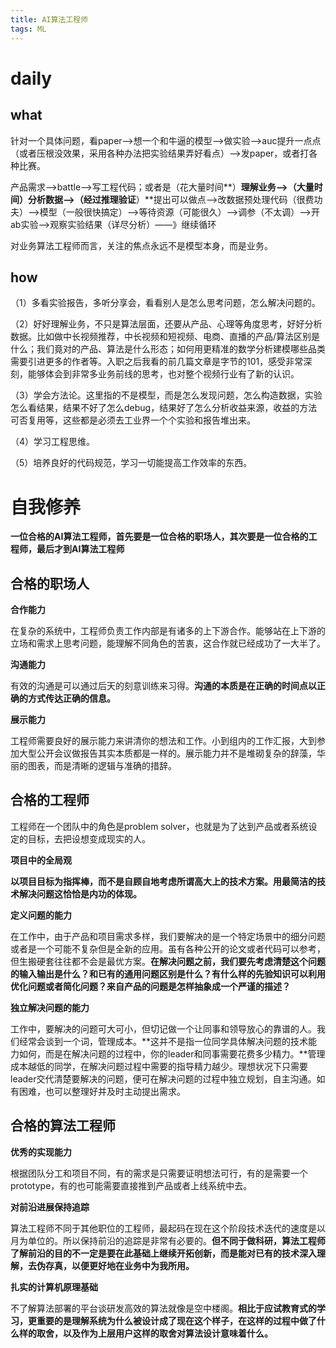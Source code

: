 ```yaml
---
title: AI算法工程师
tags: ML
---
```


# daily 

## what

针对一个具体问题，看paper—>想一个和牛逼的模型—>做实验—>auc提升一点点（或者压根没效果，采用各种办法把实验结果弄好看点）—>发paper，或者打各种比赛。

产品需求—>battle—>写工程代码；或者是（花大量时间**）**理解业务—>（大量时间）分析数据—>（经过推理验证**）**提出可以做点—>改数据预处理代码（很费功夫）—>模型（一般很快搞定）—>等待资源（可能很久）—>调参（不太调）—>开ab实验—>观察实验结果（详尽分析）——》继续循环

对业务算法工程师而言，关注的焦点永远不是模型本身，而是业务。

## how

（1）多看实验报告，多听分享会，看看别人是怎么思考问题，怎么解决问题的。

（2）好好理解业务，不只是算法层面，还要从产品、心理等角度思考，好好分析数据。比如做中长视频推荐，中长视频和短视频、电商、直播的产品/算法区别是什么；我们竟对的产品、算法是什么形态；如何用更精准的数学分析建模哪些品类需要引进更多的作者等。入职之后我看的前几篇文章是字节的101，感受非常深刻，能够体会到非常多业务前线的思考，也对整个视频行业有了新的认识。

（3）学会方法论。这里指的不是模型，而是怎么发现问题，怎么构造数据，实验怎么看结果，结果不好了怎么debug，结果好了怎么分析收益来源，收益的方法可否复用等，这些都是必须去工业界一个个实验和报告堆出来。

（4）学习工程思维。

（5）培养良好的代码规范，学习一切能提高工作效率的东西。

# 自我修养

**一位合格的AI算法工程师，首先要是一位合格的职场人，其次要是一位合格的工程师，最后才到AI算法工程师**

## **合格的职场人**

**合作能力**

在复杂的系统中，工程师负责工作内部是有诸多的上下游合作。能够站在上下游的立场和需求上思考问题，能理解不同角色的苦衷，这合作就已经成功了一大半了。

**沟通能力**

有效的沟通是可以通过后天的刻意训练来习得。**沟通的本质是在正确的时间点以正确的方式传达正确的信息。**

**展示能力**

工程师需要良好的展示能力来讲清你的想法和工作。小到组内的工作汇报，大到参加大型公开会议做报告其实本质都是一样的。展示能力并不是堆砌复杂的辞藻，华丽的图表，而是清晰的逻辑与准确的措辞。

## 合格的工程师

工程师在一个团队中的角色是problem solver，也就是为了达到产品或者系统设定的目标，去把设想变成现实的人。

**项目中的全局观**

**以项目目标为指挥棒，而不是自顾自地考虑所谓高大上的技术方案。用最简洁的技术解决问题这恰恰是内功的体现。**

**定义问题的能力**

在工作中，由于产品和项目需求多样，我们要解决的是一个特定场景中的细分问题或者是一个可能不复杂但是全新的应用。虽有各种公开的论文或者代码可以参考，但生搬硬套往往都不会是最优方案。**在解决问题之前，我们要先考虑清楚这个问题的输入输出是什么？和已有的通用问题区别是什么？有什么样的先验知识可以利用优化问题或者简化问题？来自产品的问题是怎样抽象成一个严谨的描述？**

**独立解决问题的能力**

工作中，要解决的问题可大可小，但切记做一个让同事和领导放心的靠谱的人。我们经常会谈到一个词，管理成本。**这并不是指一位同学具体解决问题的技术能力如何，而是在解决问题的过程中，你的leader和同事需要花费多少精力。**管理成本越低的同学，在解决问题过程中需要的指导精力越少。理想状况下只需要leader交代清楚要解决的问题，便可在解决问题的过程中独立规划，自主沟通。如有困难，也可以整理好并及时主动提出需求。

## 合格的算法工程师

**优秀的实现能力**

根据团队分工和项目不同，有的需求是只需要证明想法可行，有的是需要一个prototype，有的也可能需要直接推到产品或者上线系统中去。

**对前沿进展保持追踪**

算法工程师不同于其他职位的工程师，最起码在现在这个阶段技术迭代的速度是以月为单位的。所以保持前沿的追踪是非常有必要的。**但不同于做科研，算法工程师了解前沿的目的不一定是要在此基础上继续开拓创新，而是能对已有的技术深入理解，去伪存真，以便更好地在业务中为我所用。**

**扎实的计算机原理基础**

不了解算法部署的平台谈研发高效的算法就像是空中楼阁。**相比于应试教育式的学习，更重要的是理解系统为什么被设计成了现在这个样子，在这样的过程中做了什么样的取舍，以及作为上层用户这样的取舍对算法设计意味着什么。**